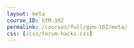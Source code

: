 ```yaml
---
layout: meta
course_ID: GYM-102
permalink: /courses/full/gym-102/meta/
css: [/css/forum-hacks.css]
---
```

